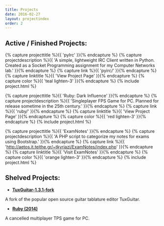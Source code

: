 ```yaml
---
title: Projects
date: 2016-02-27
layout: projectindex
order: 2
---
```


Active / Finished Projects:
-------

<link rel="stylesheet" href="../css/materialize-cards.css">


{% capture projecttitle %}{{ 'pyIrc' }}{% endcapture %}
{% capture projectdescription %}{{ 'A simple, lightweight IRC Client written in Python. Created as a Socket Programming assignment for my Computer Networks lab.' }}{% endcapture %}
{% capture link %}{{ 'pyirc/' }}{% endcapture %}
{% capture linktitle %}{{ 'View Project Page' }}{% endcapture %}
{% capture color %}{{ 'teal lighten-3' }}{% endcapture %}
{% include project.html %}

{% capture projecttitle %}{{ 'Ruby: Dark Influence' }}{% endcapture %}
{% capture projectdescription %}{{ 'Singleplayer FPS Game for PC. Planned for release sometime in the 25th century.' }}{% endcapture %}
{% capture link %}{{ 'ruby/' }}{% endcapture %}
{% capture linktitle %}{{ 'View Project Page' }}{% endcapture %}
{% capture color %}{{ 'red lighten-3' }}{% endcapture %}
{% include project.html %}

{% capture projecttitle %}{{ 'ExamNotes' }}{% endcapture %}
{% capture projectdescription %}{{ 'A PHP script to categorize my notes for exams using Bootstrap.' }}{% endcapture %}
{% capture link %}{{ 'http://aetos.it.teithe.gr/~tkyriazi/ExamNotes/index.php' }}{% endcapture %}
{% capture linktitle %}{{ 'Visit ExamNotes' }}{% endcapture %}
{% capture color %}{{ 'orange lighten-3' }}{% endcapture %}
{% include project.html %}


Shelved Projects:
-------

* [ **TuxGuitar-1.3.1-fork** ](https://github.com/theokyr/TuxGuitar-1.3.1-fork)

A fork of the popular open source guitar tablature editor TuxGuitar. 

* [ **Ruby (2014)** ](ruby2014)

A cancelled multiplayer TPS game for PC.
